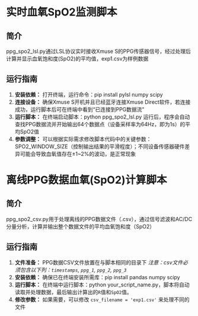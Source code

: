 # 实时血氧SpO2监测脚本

## 简介

ppg_spo2_lsl.py通过LSL协议实时接收Xmuse S的PPG传感器信号，经过处理后计算并显示血氧饱和度(SpO2)的平均值，exp1.csv为样例数据

## 运行指南

1. **安装依赖：**
   打开终端，运行命令：pip install pylsl numpy scipy
2. **连接设备：**
   确保Xmuse S开机并且已经蓝牙连接Xmuse Direct软件，若连接成功，运行脚本后可在终端中看到“已连接到PPG数据流”
3. **运行脚本：**
   在终端启动脚本：python ppg_spo2_lsl.py
   运行后，程序会自动查找PPG数据流并开始输出64个数据点（设备采样率为64Hz，即为1s）的平均SpO2值
4. **参数调整：**
   可以根据实际需求修改脚本代码中的关键参数：SPO2_WINDOW_SIZE（控制输出结果的平滑程度）；不同设备传感器硬件差异可能会导致血氧值存在±1~2%的波动，是正常现象


# 离线PPG数据血氧(SpO2)计算脚本

## 简介

ppg_spo2_csv.py用于处理离线的PPG数据文件（.csv），通过信号滤波和AC/DC分量分析，计算并输出整个数据文件的平均血氧饱和度（SpO2）

## 运行指南

1.  **文件准备：**
    PPG数据CSV文件放置在与脚本相同的目录下 *注意：csv文件必须包含以下列：`timestamps`, `ppg_1`, `ppg_2`, `ppg_3`*
2.  **安装依赖：**
    确保已在终端安装所需库：pip install pandas numpy scipy
3.  **运行脚本：**
    在终端中运行脚本：python your_script_name.py，脚本将自动读取并处理数据，最后输出计算出的`R`值和`SpO2`值。
4.  **修改参数：**
    如果需要，可以修改 `csv_filename = 'exp1.csv'` 来处理不同的文件
